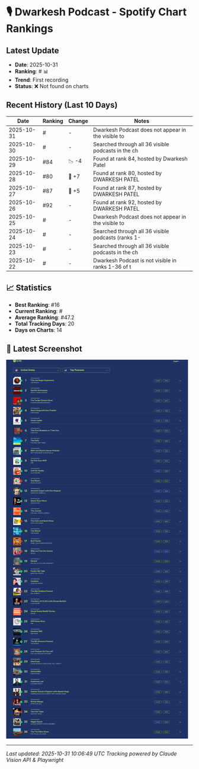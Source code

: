 # 🎙️ Dwarkesh Podcast - Spotify Chart Rankings

## Latest Update
- **Date**: 2025-10-31
- **Ranking**: # 📊
- **Trend**: First recording
- **Status**: ❌ Not found on charts

## Recent History (Last 10 Days)

| Date | Ranking | Change | Notes |
|------|---------|--------|-------|
| 2025-10-31 | # | - | Dwarkesh Podcast does not appear in the visible to |
| 2025-10-30 | # | - | Searched through all 36 visible podcasts in the ch |
| 2025-10-29 | #84 | 📉 -4 | Found at rank 84, hosted by Dwarkesh Patel |
| 2025-10-28 | #80 | 🚀 +7 | Found at rank 80, hosted by DWARKESH PATEL |
| 2025-10-27 | #87 | 🚀 +5 | Found at rank 87, hosted by DWARKESH PATEL |
| 2025-10-26 | #92 | - | Found at rank 92, hosted by DWARKESH PATEL |
| 2025-10-25 | # | - | Dwarkesh Podcast does not appear in the visible to |
| 2025-10-24 | # | - | Searched through all 36 visible podcasts (ranks 1- |
| 2025-10-23 | # | - | Searched through all 36 visible podcasts in the ch |
| 2025-10-22 | # | - | Dwarkesh Podcast is not visible in ranks 1-36 of t |

## 📈 Statistics
- **Best Ranking**: #16
- **Current Ranking**: #
- **Average Ranking**: #47.2
- **Total Tracking Days**: 20
- **Days on Charts**: 14

## 📸 Latest Screenshot
![Latest Chart](screenshots/chart_20251031_100625.png)

---
*Last updated: 2025-10-31 10:06:49 UTC*
*Tracking powered by Claude Vision API & Playwright*
